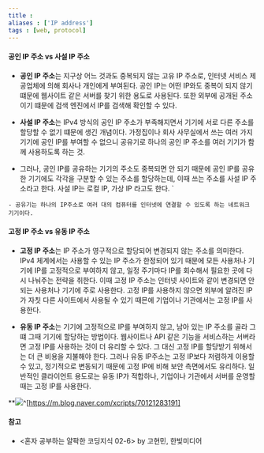 ```yaml
---
title : 
aliases : ['IP address']
tags : [web, protocol]
---
```


#### 공인 IP 주소 vs 사설 IP 주소
- **공인 IP 주소**는 지구상 어느 것과도 중복되지 않는 고유 IP 주소로, 인터넷 서비스 제공업체에 의해 회사나 개인에게 부여된다. 공인 IP는 어떤 IP와도 중복이 되지 않기 떄문에 웹사이트 같은 서버를 찾기 위한 용도로 사용된다. 또한 외부에 공개된 주소이기 떄문에 검색 엔진에서 IP를 검색해 확인할 수 있다. 

- **사설 IP 주소**는 IPv4 방식의 공인 IP 주소가 부족해지면서 기기에 서로 다른 주소를 할당할 수 없기 떄문에 생긴 개념이다. 가정집이나 회사 사무실에서 쓰는 여러 가지 기기에 공인 IP를 부여할 수 없으니 공유기로 하나의 공인 IP 주소를 여러 기기가 함께 사용하도록 하는 것.
- 그러나, 공인 IP를 공유하는 기기의 주소도 중복되면 안 되기 때문에 공인 IP를 공유한 기기에도 각각을 구분할 수 있는 주소를 할당하는데, 이때 쓰는 주소를 사설 IP 주소라고 한다. 사설 IP는 로컬 IP, 가상 IP 라고도 한다. 
`
```ad-tip
- 공유기는 하나의 IP주소로 여러 대의 컴퓨터를 인터넷에 연결할 수 있도록 하는 네트워크 기기이다.  
```


#### 고정 IP 주소 vs 유동 IP 주소
- **고정 IP 주소**는 IP 주소가 영구적으로 할당되어 변경되지 않는 주소를 의미한다. IPv4 체계에서는 사용할 수 있는 IP 주소가 한정되어 있기 때문에 모든 사용처나 기기에 IP를 고정적으로 부여하지 않고, 일정 주기마다 IP를 회수해서 필요한 곳에 다시 나눠주는 전략을 취한다. 이때 고정 IP 주소는 인터넷 사이트와 같이 변경되면 안 되는 사용처나 기기에 주로 사용한다. 고정 IP를 사용하지 않으면 외부에 알려진 IP가 자칫 다른 사이트에서 사용될 수 있기 때믄에 기업이나 기관에서는 고정 IP를 사용한다. 

- **유동 IP 주소**는 기기에 고정적으로 IP를 부여하지 않고, 남아 있는 IP 주소를 골라 그떄 그때 기기에 할당하는 방법이다. 웹사이트나 API 같은 기능을 서비스하는 서버라면 고정 IP를 사용하는 것이 더 유리할 수 있다. 그 대신 고정 IP를 할당받기 위해서는 더 큰 비용을 지불해야 한다. 그러나 유동 IP주소는 고정 IP보다 저렴하게 이용할 수 있고, 정기적으로 변동되기 때문에 고정 IP에 비해 보안 측면에서도 유리하다. 일반적인 클라이언트 용도로는 유동 IP가 적합하나, 기업이나 기관에서 서버를 운영할 때는 고정 IP를 사용한다. 

**![](https://mblogthumb-phinf.pstatic.net/20111014_164/xcripts_13185931602521hxgp_JPEG/isp.jpg?type=w2)^[https://m.blog.naver.com/xcripts/70121283191]

#### 참고
- <혼자 공부하는 얄팍한 코딩지식 02-6> by 고현민, 한빛미디어